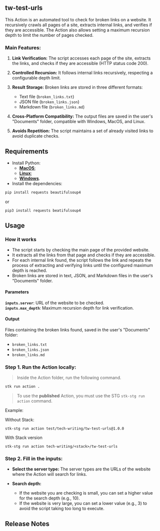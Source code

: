 <!-- 
******************************************

- THIS IS AN EXAMPLE OF HOW TO FILL OUT YOUR DOCUMENTATION OF CONTENT.

- FILL OUT THE TEMPLATE BELOW WITH YOUR INFORMATION SO OTHER PEOPLE CAN USE IT. THIS DOCUMENTATION WILL APPEAR ON THE SECTION OF THE STACKSPOT PORTAL.

******************************************
-->
## tw-test-urls

This Action is an automated tool to check for broken links on a website. It recursively crawls all pages of a site, extracts internal links, and verifies if they are accessible. The Action also allows setting a maximum recursion depth to limit the number of pages checked.

### Main Features:

1. **Link Verification:** The script accesses each page of the site, extracts the links, and checks if they are accessible (HTTP status code 200).

2. **Controlled Recursion:** It follows internal links recursively, respecting a configurable depth limit.

3. **Result Storage:** Broken links are stored in three different formats:
   - Text file (`broken_links.txt`)
   - JSON file (`broken_links.json`)
   - Markdown file (`broken_links.md`)

4. **Cross-Platform Compatibility:** The output files are saved in the user's "Documents" folder, compatible with Windows, MacOS, and Linux.

5. **Avoids Repetition:** The script maintains a set of already visited links to avoid duplicate checks.

## Requirements

<!-- 
[This is a guideline, delete this content and write your information outside this marking <!-- ]

- Describe the requirements the user needs to know before using the Action.
-->
- Install Python:
  - [**MacOS**](https://python.org.br/instalacao-mac/);
  - [**Linux**](https://python.org.br/instalacao-linux/);
  - [**Windows**](https://python.org.br/instalacao-windows/).
- Install the dependencies:

```bash
pip install requests beautifulsoup4
```

or

```bash
pip3 install requests beatifulsoup4
```

## Usage

### How it works

- The script starts by checking the main page of the provided website.  
- It extracts all the links from that page and checks if they are accessible.  
- For each internal link found, the script follows the link and repeats the process of extracting and verifying links until the configured maximum depth is reached.  
- Broken links are stored in text, JSON, and Markdown files in the user's "Documents" folder.  

#### Parameters

**`inputs.server`**: URL of the website to be checked.  
**`inputs.max_depth`**: Maximum recursion depth for link verification.  

#### Output

Files containing the broken links found, saved in the user's "Documents" folder:

- `broken_links.txt`
- `broken_links.json`
- `broken_links.md`

### Step 1. Run the Action locally:

>Inside the Action folder, run the following command.

```bash
stk run action .
```

>To use the **published** Action, you must use the STG `stk-stg run action` command.

Example: 

Without Stack:

```
stk-stg run action test/tech-writing/tw-test-urls@1.0.0
```

With Stack version

```
stk-stg run action tech-writing/<stack>/tw-test-urls
```


### Step 2. Fill in the inputs:

- **Select the server type:** The server types are the URLs of the website where the Action will search for links.

- **Search depth:**

    - If the website you are checking is small, you can set a higher value for the search depth (e.g., 10).
    - If the website is very large, you can set a lower value (e.g., 3) to avoid the script taking too long to execute.


## Release Notes

<!-- 
[This is a guideline; delete this content and write your information outside this markup. <!-- ]

This section is only necessary if you publish a new Action version. Add what was changed, fixed, and the new features. 

Example:
###  action-doc-template v1.0.0

#### Features
Added new templates
-->